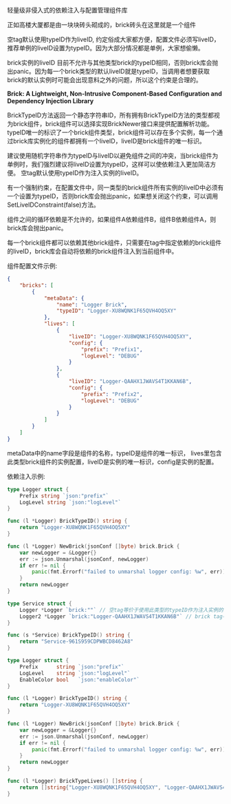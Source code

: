 

轻量级非侵入式的依赖注入与配置管理组件库

正如高楼大厦都是由一块块砖头砌成的，brick砖头在这里就是一个组件

空tag默认使用typeID作为liveID, 约定俗成大家都方便，配置文件必须写liveID，推荐单例的liveID设置为typeID。因为大部分情况都是单例，大家想偷懒。

brick实例的liveID 目前不允许与其他类型brick的typeID相同，否则brick库会抛出panic。因为每一个brick类型的默认liveID就是typeID，当调用者想要获取brick的默认实例时可能会出现意料之外的问题，所以这个约束是合理的。


**Brick: A Lightweight, Non-Intrusive Component-Based Configuration and Dependency Injection Library**



BrickTypeID方法返回一个静态字符串ID，所有拥有BrickTypeID方法的类型都视为brick组件，brick组件可以选择实现BrickNewer接口来提供配置解析功能。
typeID唯一的标识了一个brick组件类型，brick组件可以存在多个实例，每一个通过brick库实例化的组件都拥有一个liveID，liveID是brick组件的唯一标识。

建议使用随机字符串作为typeID与liveID以避免组件之间的冲突，当brick组件为单例时，我们强烈建议将liveID设置为typeID，这样可以使依赖注入更加简洁方便。
空tag默认使用typeID作为注入实例的liveID。

有一个强制约束，在配置文件中，同一类型的brick组件所有实例的liveID中必须有一个设置为typeID，否则brick库会抛出panic，如果想关闭这个约束，可以调用SetLiveIDConstraint(false)方法。

组件之间的循环依赖是不允许的，如果组件A依赖组件B，组件B依赖组件A，则brick库会抛出panic。

每一个brick组件都可以依赖其他brick组件，只需要在tag中指定依赖的brick组件的liveID，brick库会自动将依赖的brick组件注入到当前组件中。



组件配置文件示例:

```json
{
    "bricks": [
        {
            "metaData": {
                "name": "Logger Brick",
                "typeID": "Logger-XU8WQNK1F65QVH4OQ5XY"
            },
            "lives": [
                {
                    "liveID": "Logger-XU8WQNK1F65QVH4OQ5XY",
                    "config": {
                        "prefix": "Prefix1",
                        "logLevel": "DEBUG"
                    }
                },
                {
                    "liveID": "Logger-QAAHX1JWAVS4T1KKAN6B",
                    "config": {
                        "prefix": "Prefix2",
                        "logLevel": "DEBUG"
                    }
                }
            ]
        }
    ]
}
```

metaData中的name字段是组件的名称，typeID是组件的唯一标识，
lives里包含此类型brick组件的实例配置，liveID是实例的唯一标识，config是实例的配置。

依赖注入示例:

```go
type Logger struct {
    Prefix string `json:"prefix"`
    LogLevel string `json:"logLevel"`
}

func (l *Logger) BrickTypeID() string {
    return "Logger-XU8WQNK1F65QVH4OQ5XY"
}

func (l *Logger) NewBrick(jsonConf []byte) brick.Brick {
    var newLogger = &Logger{}
    err := json.Unmarshal(jsonConf, newLogger)
    if err != nil {
        panic(fmt.Errorf("failed to unmarshal logger config: %w", err))
    }
    return newLogger
}

type Service struct {
    Logger *Logger `brick:""` // 空tag等价于使用此类型的typeID作为注入实例的liveID
    Logger2 *Logger `brick:"Logger-QAAHX1JWAVS4T1KKAN6B"` // brick tag中的内容为需要注入实例的liveID
}

func (s *Service) BrickTypeID() string {
    return "Service-961S959CDPWBCD8462A8"
}
``` 




```go
type Logger struct {
	Prefix      string `json:"prefix"`
	LogLevel    string `json:"logLevel"`
	EnableColor bool   `json:"enableColor"`
}

func (l *Logger) BrickTypeID() string {
	return "Logger-XU8WQNK1F65QVH4OQ5XY"
}

func (l *Logger) NewBrick(jsonConf []byte) brick.Brick {
	var newLogger = &Logger{}
	err := json.Unmarshal(jsonConf, newLogger)
	if err != nil {
		panic(fmt.Errorf("failed to unmarshal logger config: %w", err))
	}
	return newLogger
}

func (l *Logger) BrickTypeLives() []string {
	return []string{"Logger-XU8WQNK1F65QVH4OQ5XY", "Logger-QAAHX1JWAVS4T1KKAN6B"}
}
```